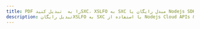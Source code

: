 ---title: PDF را به  تبدیل کنیدSXC، XSLFO به SXC مبدل رایگان یا Nodejs SDKdescription: تبدیل رایگانXSLFO به SXC با استفاده از Nodejs Cloud APIs & SDK همچنین اسناد PDF را در Cloud ایجاد، ویرایش و رندر کنید.---